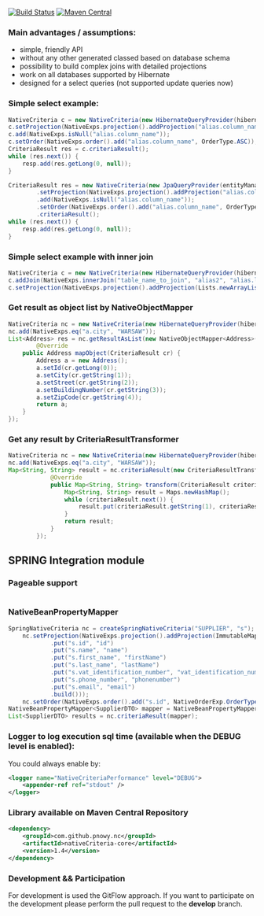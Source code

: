 
[![Build Status](https://travis-ci.org/pnowy/NativeCriteria.svg?branch=develop)](https://travis-ci.org/pnowy/NativeCriteria)
[![Maven Central](https://maven-badges.herokuapp.com/maven-central/cz.jirutka.rsql/rsql-parser/badge.svg)](https://maven-badges.herokuapp.com/maven-central/com.github.pnowy.nc/nativeCriteria-core)

### Main advantages / assumptions:
 * simple, friendly API
 * without any other generated classed based on database schema
 * possibility to build complex joins with detailed projections
 * work on all databases supported by Hibernate
 * designed for a select queries (not supported update queries now)

### Simple select example:

```java
NativeCriteria c = new NativeCriteria(new HibernateQueryProvider(hibernateSession), "table_name", "alias");
c.setProjection(NativeExps.projection().addProjection("alias.column_name"));  
c.add(NativeExps.isNull("alias.column_name"));
c.setOrder(NativeExps.order().add("alias.column_name", OrderType.ASC));
CriteriaResult res = c.criteriaResult();
while (res.next()) {
	resp.add(res.getLong(0, null));
}

CriteriaResult res = new NativeCriteria(new JpaQueryProvider(entityManager), "table_name", "alias")
		.setProjection(NativeExps.projection().addProjection("alias.column_name"));  
		.add(NativeExps.isNull("alias.column_name"));
		.setOrder(NativeExps.order().add("alias.column_name", OrderType.ASC))
		.criteriaResult();
while (res.next()) {
	resp.add(res.getLong(0, null));
}
```
### Simple select example with inner join

```java
NativeCriteria c = new NativeCriteria(new HibernateQueryProvider(hibernateSession), "table_name", "alias");
c.addJoin(NativeExps.innerJoin("table_name_to_join", "alias2", "alias.left_column", "alias2.right_column"));
c.setProjection(NativeExps.projection().addProjection(Lists.newArrayList("alias.table_column","alias2.table_column")));
```

### Get result as object list by NativeObjectMapper

```java
NativeCriteria nc = new NativeCriteria(new HibernateQueryProvider(hibernateSession), "ADDRESS", "a");
nc.add(NativeExps.eq("a.city", "WARSAW"));
List<Address> res = nc.getResultAsList(new NativeObjectMapper<Address>() {
        @Override
	public Address mapObject(CriteriaResult cr) {
		Address a = new Address();
		a.setId(cr.getLong(0));
		a.setCity(cr.getString(1));
		a.setStreet(cr.getString(2));
		a.setBuildingNumber(cr.getString(3));
		a.setZipCode(cr.getString(4));
		return a;
	}
});

```

### Get any result by CriteriaResultTransformer

```java
NativeCriteria nc = new NativeCriteria(new HibernateQueryProvider(hibernateSession), "ADDRESS", "a");
nc.add(NativeExps.eq("a.city", "WARSAW"));
Map<String, String> result = nc.criteriaResult(new CriteriaResultTransformer<Map<String, String>>() {
			@Override
			public Map<String, String> transform(CriteriaResult criteriaResult) {
				Map<String, String> result = Maps.newHashMap();
				while (criteriaResult.next()) {
					result.put(criteriaResult.getString(1), criteriaResult.getString(4));
				}
				return result;
			}
		});

```

## SPRING Integration module

### Pageable support

```java

```

### NativeBeanPropertyMapper

```java
SpringNativeCriteria nc = createSpringNativeCriteria("SUPPLIER", "s");
    nc.setProjection(NativeExps.projection().addProjection(ImmutableMap.<String, String>builder()
            .put("s.id", "id")
            .put("s.name", "name")
            .put("s.first_name", "firstName")
            .put("s.last_name", "lastName")
            .put("s.vat_identification_number", "vat_identification_number")
            .put("s.phone_number", "phonenumber")
            .put("s.email", "email")
            .build()));
    nc.setOrder(NativeExps.order().add("s.id", NativeOrderExp.OrderType.ASC));
NativeBeanPropertyMapper<SupplierDTO> mapper = NativeBeanPropertyMapper.newInstance(SupplierDTO.class);
List<SupplierDTO> results = nc.criteriaResult(mapper);
```

### Logger to log execution sql time (available when the DEBUG level is enabled):

You could always enable by:

```xml
<logger name="NativeCriteriaPerformance" level="DEBUG">
	<appender-ref ref="stdout" />
</logger>
```

### Library available on Maven Central Repository
```xml
<dependency>
	<groupId>com.github.pnowy.nc</groupId>
	<artifactId>nativeCriteria-core</artifactId>
	<version>1.4</version>
</dependency>
```

### Development && Participation

For development is used the GitFlow approach. If you want to participate on the development please perform the pull request to the **develop** branch.
